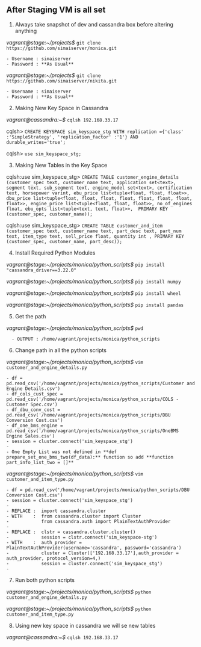## After Staging VM is all set

1. Always take snapshot of dev and cassandra box before altering anything

  *vagrant@stage:~/projects$* `git clone https://github.com/simaiserver/monica.git`
  	
	- Username : simaiserver
	- Password : **As Usual**

  *vagrant@stage:~/projects$* `git clone https://github.com/simaiserver/nikita.git`
  	
	- Username : simaiserver
	- Password : **As Usual**

2. Making New Key Space in Cassandra

  *vagrant@cassandra:~$* `cqlsh 192.168.33.17`
  
  cqlsh> `CREATE KEYSPACE sim_keyspace_stg WITH replication ={'class' :'SimpleStrategy', 'replication_factor' :'1'} AND durable_writes='true';`
  
  cqlsh> `use sim_keyspace_stg;`
  
3. Making New Tables in the Key Space  
  
  cqlsh:use sim_keyspace_stg>  `CREATE TABLE customer_engine_details (customer_spec text, customer_name text, application set<text>, segment text, sub_segment text, engine_model set<text>, certification text, horsepower varint, ebu_price list<tuple<float, float, float>>, dbu_price list<tuple<float, float, float, float, float, float, float, float>>, engine_price list<tuple<float, float, float>>, no_of_engines float, ebu_opts list<tuple<text, text, float>>,  PRIMARY KEY (customer_spec, customer_name));`
  
  cqlsh:use sim_keyspace_stg> `CREATE TABLE customer_and_item (customer_spec text, customer_name text, part_desc text, part_num text, item_type text, sell_price float, quantity int , PRIMARY KEY (customer_spec, customer_name, part_desc));`

4. Install Required Python Modules
  
  *vagrant@stage:~/projects/monica/python_scripts$* `pip install "cassandra_driver==3.22.0"`
  
  *vagrant@stage:~/projects/monica/python_scripts$* `pip install numpy`
  
  *vagrant@stage:~/projects/monica/python_scripts$* `pip install wheel`
  
  *vagrant@stage:~/projects/monica/python_scripts$* `pip install pandas`


5. Get the path 
  
  *vagrant@stage:~/projects/monica/python_scripts$* `pwd`
  
      - OUTPUT : /home/vagrant/projects/monica/python_scripts

6. Change path in all the python scripts

  *vagrant@stage:~/projects/monica/python_scripts$* `vim customer_and_engine_details.py`
  
    - df = pd.read_csv('/home/vagrant/projects/monica/python_scripts/Customer and Engine Details.csv')
    - df_cols_cust_spec = pd.read_csv('/home/vagrant/projects/monica/python_scripts/COLS - Customer Spec.csv')
    - df_dbu_conv_cost = pd.read_csv('/home/vagrant/projects/monica/python_scripts/DBU Conversion Cost.csv')
    - df_one_bms_engine = pd.read_csv('/home/vagrant/projects/monica/python_scripts/OneBMS Engine Sales.csv')
    - session = cluster.connect('sim_keyspace_stg')
    - 
    - One Empty List was not defined in **def prepare_set_one_bms_two(df_data):** function so add **function part_info_list_two = []** 


  *vagrant@stage:~/projects/monica/python_scripts$* `vim customer_and_item_type.py`
  
    - df = pd.read_csv('/home/vagrant/projects/monica/python_scripts/DBU Conversion Cost.csv')
    - session = cluster.connect('sim_keyspace_stg')
    - 
    - REPLACE :  import cassandra.cluster          
    - WITH    :  from cassandra.cluster import Cluster 
    -            from cassandra.auth import PlainTextAuthProvider
    -            
    - REPLACE :  clstr = cassandra.cluster.cluster()
    -            session = clstr.connect('sim_keyspace-stg')
    - WITH    :  auth_provider = PlainTextAuthProvider(username='cassandra', password='cassandra')
    -            cluster = Cluster(['192.168.33.17'],auth_provider = auth_provider, protocol_version=4,)
    -            session = cluster.connect('sim_keyspace_stg')
    -           

7. Run both python scripts

  *vagrant@stage:~/projects/monica/python_scripts$* `python customer_and_engine_details.py`

  *vagrant@stage:~/projects/monica/python_scripts$* `python customer_and_item_type.py`
  
8. Using new key space in cassandra we will se new tables

  *vagrant@cassandra:~$* `cqlsh 192.168.33.17`


  
  
  
  
  
